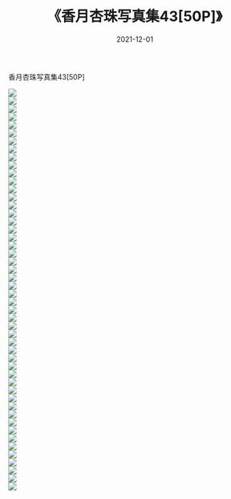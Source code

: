 ﻿---
layout: post
title:  《香月杏珠写真集43[50P]》
date:   2021-12-01
img: http://img.660000.xyz/Sharelink/性感/2021/香月杏珠写真集43[50P]/000.jpg
categories: [美女, 清纯, 唯美]
---

香月杏珠写真集43[50P]

  ![](http://img.660000.xyz/Sharelink/性感/2021/香月杏珠写真集43[50P]/001.jpg) <br> ![](http://img.660000.xyz/Sharelink/性感/2021/香月杏珠写真集43[50P]/002.jpg) <br> ![](http://img.660000.xyz/Sharelink/性感/2021/香月杏珠写真集43[50P]/003.jpg) <br> ![](http://img.660000.xyz/Sharelink/性感/2021/香月杏珠写真集43[50P]/004.jpg) <br> ![](http://img.660000.xyz/Sharelink/性感/2021/香月杏珠写真集43[50P]/005.jpg) <br> ![](http://img.660000.xyz/Sharelink/性感/2021/香月杏珠写真集43[50P]/006.jpg) <br> ![](http://img.660000.xyz/Sharelink/性感/2021/香月杏珠写真集43[50P]/007.jpg) <br> ![](http://img.660000.xyz/Sharelink/性感/2021/香月杏珠写真集43[50P]/008.jpg) <br> ![](http://img.660000.xyz/Sharelink/性感/2021/香月杏珠写真集43[50P]/009.jpg) <br> ![](http://img.660000.xyz/Sharelink/性感/2021/香月杏珠写真集43[50P]/010.jpg) <br> ![](http://img.660000.xyz/Sharelink/性感/2021/香月杏珠写真集43[50P]/011.jpg) <br> ![](http://img.660000.xyz/Sharelink/性感/2021/香月杏珠写真集43[50P]/012.jpg) <br> ![](http://img.660000.xyz/Sharelink/性感/2021/香月杏珠写真集43[50P]/013.jpg) <br> ![](http://img.660000.xyz/Sharelink/性感/2021/香月杏珠写真集43[50P]/014.jpg) <br> ![](http://img.660000.xyz/Sharelink/性感/2021/香月杏珠写真集43[50P]/015.jpg) <br> ![](http://img.660000.xyz/Sharelink/性感/2021/香月杏珠写真集43[50P]/016.jpg) <br> ![](http://img.660000.xyz/Sharelink/性感/2021/香月杏珠写真集43[50P]/017.jpg) <br> ![](http://img.660000.xyz/Sharelink/性感/2021/香月杏珠写真集43[50P]/018.jpg) <br> ![](http://img.660000.xyz/Sharelink/性感/2021/香月杏珠写真集43[50P]/019.jpg) <br> ![](http://img.660000.xyz/Sharelink/性感/2021/香月杏珠写真集43[50P]/020.jpg) <br> ![](http://img.660000.xyz/Sharelink/性感/2021/香月杏珠写真集43[50P]/021.jpg) <br> ![](http://img.660000.xyz/Sharelink/性感/2021/香月杏珠写真集43[50P]/022.jpg) <br> ![](http://img.660000.xyz/Sharelink/性感/2021/香月杏珠写真集43[50P]/023.jpg) <br> ![](http://img.660000.xyz/Sharelink/性感/2021/香月杏珠写真集43[50P]/024.jpg) <br> ![](http://img.660000.xyz/Sharelink/性感/2021/香月杏珠写真集43[50P]/025.jpg) <br> ![](http://img.660000.xyz/Sharelink/性感/2021/香月杏珠写真集43[50P]/026.jpg) <br> ![](http://img.660000.xyz/Sharelink/性感/2021/香月杏珠写真集43[50P]/027.jpg) <br> ![](http://img.660000.xyz/Sharelink/性感/2021/香月杏珠写真集43[50P]/028.jpg) <br> ![](http://img.660000.xyz/Sharelink/性感/2021/香月杏珠写真集43[50P]/029.jpg) <br> ![](http://img.660000.xyz/Sharelink/性感/2021/香月杏珠写真集43[50P]/030.jpg) <br> ![](http://img.660000.xyz/Sharelink/性感/2021/香月杏珠写真集43[50P]/031.jpg) <br> ![](http://img.660000.xyz/Sharelink/性感/2021/香月杏珠写真集43[50P]/032.jpg) <br> ![](http://img.660000.xyz/Sharelink/性感/2021/香月杏珠写真集43[50P]/033.jpg) <br> ![](http://img.660000.xyz/Sharelink/性感/2021/香月杏珠写真集43[50P]/034.jpg) <br> ![](http://img.660000.xyz/Sharelink/性感/2021/香月杏珠写真集43[50P]/035.jpg) <br> ![](http://img.660000.xyz/Sharelink/性感/2021/香月杏珠写真集43[50P]/036.jpg) <br> ![](http://img.660000.xyz/Sharelink/性感/2021/香月杏珠写真集43[50P]/037.jpg) <br> ![](http://img.660000.xyz/Sharelink/性感/2021/香月杏珠写真集43[50P]/038.jpg) <br> ![](http://img.660000.xyz/Sharelink/性感/2021/香月杏珠写真集43[50P]/039.jpg) <br> ![](http://img.660000.xyz/Sharelink/性感/2021/香月杏珠写真集43[50P]/040.jpg) <br> ![](http://img.660000.xyz/Sharelink/性感/2021/香月杏珠写真集43[50P]/041.jpg) <br> ![](http://img.660000.xyz/Sharelink/性感/2021/香月杏珠写真集43[50P]/042.jpg) <br> ![](http://img.660000.xyz/Sharelink/性感/2021/香月杏珠写真集43[50P]/043.jpg) <br> ![](http://img.660000.xyz/Sharelink/性感/2021/香月杏珠写真集43[50P]/044.jpg) <br> ![](http://img.660000.xyz/Sharelink/性感/2021/香月杏珠写真集43[50P]/045.jpg) <br> ![](http://img.660000.xyz/Sharelink/性感/2021/香月杏珠写真集43[50P]/046.jpg) <br> ![](http://img.660000.xyz/Sharelink/性感/2021/香月杏珠写真集43[50P]/047.jpg) <br> ![](http://img.660000.xyz/Sharelink/性感/2021/香月杏珠写真集43[50P]/048.jpg) <br> ![](http://img.660000.xyz/Sharelink/性感/2021/香月杏珠写真集43[50P]/049.jpg) <br> ![](http://img.660000.xyz/Sharelink/性感/2021/香月杏珠写真集43[50P]/050.jpg) <br>
